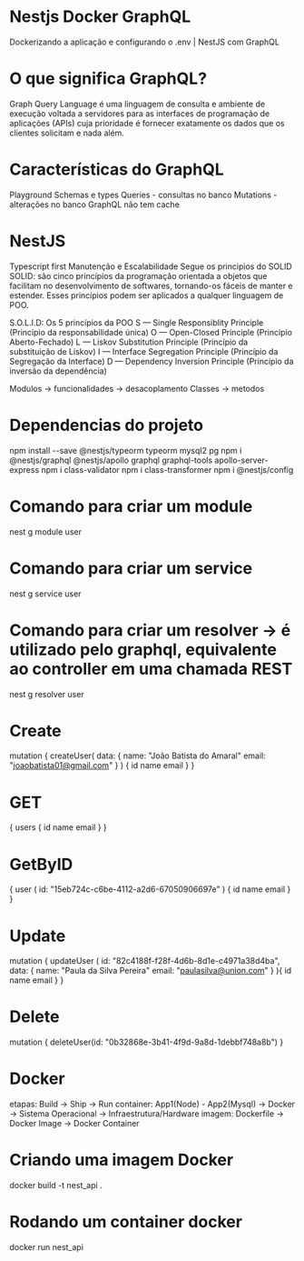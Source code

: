 # Nestjs Docker GraphQL
Dockerizando a aplicação e configurando o .env | NestJS com GraphQL

# O que significa GraphQL?
Graph Query Language é uma linguagem de consulta e ambiente de execução voltada a servidores para as interfaces de programação de aplicações (APIs) cuja prioridade é fornecer exatamente os dados que os clientes solicitam e nada além.

# Características do GraphQL
Playground
Schemas e types
Queries - consultas no banco
Mutations - alterações no banco
GraphQL não tem cache

# NestJS
Typescript first
Manutenção e Escalabilidade
Segue os principios do SOLID
SOLID: são cinco princípios da programação orientada a objetos que facilitam no desenvolvimento de softwares, tornando-os fáceis de manter e estender. Esses princípios podem ser aplicados a qualquer linguagem de POO.

S.O.L.I.D: Os 5 princípios da POO
S — Single Responsiblity Principle (Princípio da responsabilidade única)
O — Open-Closed Principle (Princípio Aberto-Fechado)
L — Liskov Substitution Principle (Princípio da substituição de Liskov)
I — Interface Segregation Principle (Princípio da Segregação da Interface)
D — Dependency Inversion Principle (Princípio da inversão da dependência)

Modulos -> funcionalidades -> desacoplamento
Classes -> metodos

# Dependencias do projeto
npm install --save @nestjs/typeorm typeorm mysql2 pg
npm i @nestjs/graphql @nestjs/apollo graphql graphql-tools apollo-server-express
npm i class-validator
npm i class-transformer
npm i @nestjs/config

# Comando para criar um module
nest g module user

# Comando para criar um service
nest g service user

# Comando para criar um resolver -> é utilizado pelo graphql, equivalente ao controller em uma chamada REST
nest g resolver user

# Create
mutation {
  createUser(
    data: {
      name: "João Batista do Amaral"
      email: "joaobatista01@gmail.com"
    }
  ) {
  	id
    name
    email
  }
}

# GET
{
  users {
     id
    name
    email
  }
}

# GetByID
{
  user (
    id: "15eb724c-c6be-4112-a2d6-67050906697e"
  ) {
    id
    name
    email
  }
}

# Update
mutation {
  updateUser (
    id: "82c4188f-f28f-4d6b-8d1e-c4971a38d4ba",
    data: {
      name: "Paula da Silva Pereira"
      email: "paulasilva@union.com"
    }
  ){
    id
    name
    email
  }
}

# Delete
mutation {
  deleteUser(id: "0b32868e-3b41-4f9d-9a8d-1debbf748a8b")
}

# Docker
etapas: Build -> Ship -> Run
container: App1(Node) - App2(Mysql) -> Docker -> Sistema Operacional -> Infraestrutura/Hardware
imagem: Dockerfile -> Docker Image -> Docker Container

# Criando uma imagem Docker
docker build -t nest_api .

# Rodando um container docker
docker run nest_api